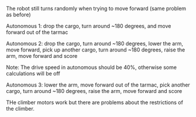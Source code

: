 The robot still turns randomly when trying to move forward (same problem as before)

Autonomous 1: drop the cargo, turn around ~180 degrees, and move forward out of the tarmac

Autonomous 2: drop the cargo, turn around ~180 degrees, lower the arm, move forward, pick up another cargo, turn around ~180 degrees, raise the arm, move forward and score

Note: The drive speed in autonomous should be 40%, otherwise some calculations will be off

Autonomous 3: lower the arm, move forward out of the tarmac, pick another cargo, turn around ~180 degrees, raise the arm, move forward and score


THe climber motors work but there are problems about the restrictions of the climber.
